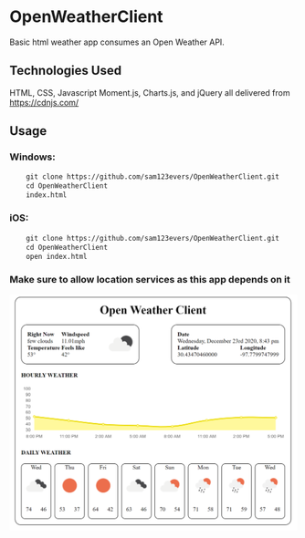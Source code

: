# OpenWeatherClient
Basic html weather app consumes an Open Weather API.

## Technologies Used
HTML, CSS, Javascript
Moment.js, Charts.js, and jQuery all delivered from https://cdnjs.com/

## Usage
### Windows:
```
    git clone https://github.com/sam123evers/OpenWeatherClient.git
    cd OpenWeatherClient
    index.html
```
### iOS:
```
    git clone https://github.com/sam123evers/OpenWeatherClient.git
    cd OpenWeatherClient
    open index.html
```

### Make sure to allow location services as this app depends on it

![meow](./weather_app_screenshot.png)